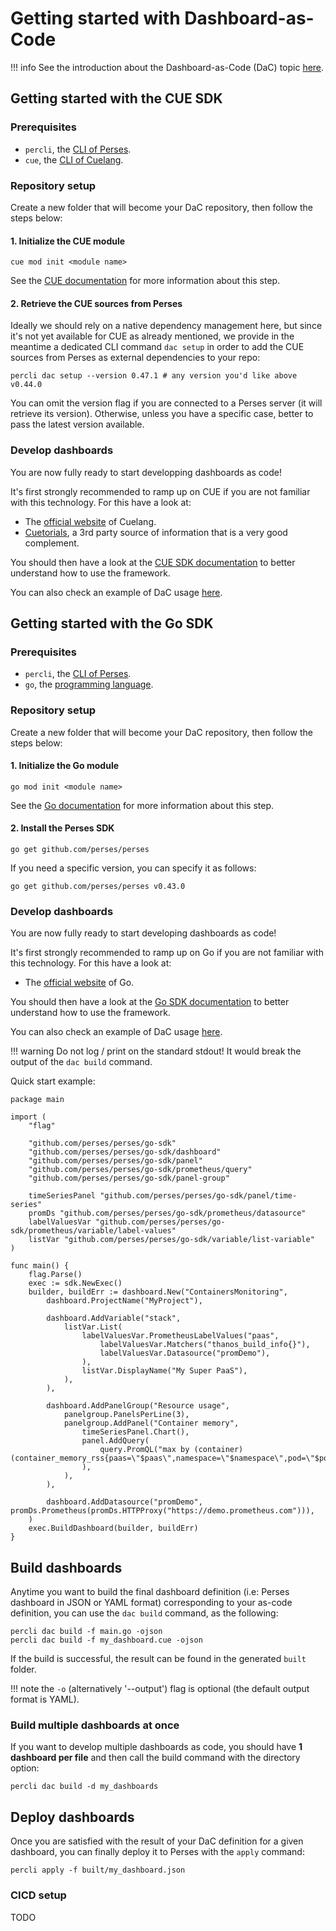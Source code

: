 # Getting started with Dashboard-as-Code

!!! info
	See the introduction about the Dashboard-as-Code (DaC) topic [here](./introduction.md).

## Getting started with the CUE SDK

### Prerequisites

- `percli`, the [CLI of Perses](../cli.md).
- `cue`, the [CLI of Cuelang](https://cuelang.org/).

### Repository setup

Create a new folder that will become your DaC repository, then follow the steps below:

#### 1. Initialize the CUE module

```
cue mod init <module name>
```

See the [CUE documentation](https://cuelang.org/docs/concept/modules-packages-instances/) for more information about this step.

#### 2. Retrieve the CUE sources from Perses

Ideally we should rely on a native dependency management here, but since it's not yet available for CUE as already mentioned, we provide in the meantime a dedicated CLI command `dac setup` in order to add the CUE sources from Perses as external dependencies to your repo:

```
percli dac setup --version 0.47.1 # any version you'd like above v0.44.0
```

You can omit the version flag if you are connected to a Perses server (it will retrieve its version). Otherwise, unless you have a specific case, better to pass the latest version available.

### Develop dashboards

You are now fully ready to start developping dashboards as code!

It's first strongly recommended to ramp up on CUE if you are not familiar with this technology. For this have a look at:

- The [official website](https://cuelang.org/) of Cuelang.
- [Cuetorials](https://cuetorials.com/), a 3rd party source of information that is a very good complement.

You should then have a look at the [CUE SDK documentation](../dac/cue/README.md) to better understand how to use the framework.

You can also check an example of DaC usage [here](https://github.com/perses/perses/blob/main/test/dac/input.cue).

## Getting started with the Go SDK

### Prerequisites

- `percli`, the [CLI of Perses](../cli.md).
- `go`, the [programming language](https://go.dev/).

### Repository setup

Create a new folder that will become your DaC repository, then follow the steps below:

#### 1. Initialize the Go module

```
go mod init <module name>
```

See the [Go documentation](https://go.dev/doc/tutorial/create-module) for more information about this step.

#### 2. Install the Perses SDK

```
go get github.com/perses/perses
```

If you need a specific version, you can specify it as follows:

```
go get github.com/perses/perses v0.43.0
```

### Develop dashboards

You are now fully ready to start developing dashboards as code!

It's first strongly recommended to ramp up on Go if you are not familiar with this technology. For this have a look at:

- The [official website](https://go.dev/) of Go.

You should then have a look at the [Go SDK documentation](../dac/go/README.md) to better understand how to use the framework.

You can also check an example of DaC usage [here](https://github.com/perses/perses/blob/main/cli/cmd/dac/build/testdata/go/main.go).

!!! warning
	Do not log / print on the standard stdout! It would break the output of the `dac build` command.

Quick start example:

```golang
package main

import (
	"flag"

	"github.com/perses/perses/go-sdk"
	"github.com/perses/perses/go-sdk/dashboard"
	"github.com/perses/perses/go-sdk/panel"
	"github.com/perses/perses/go-sdk/prometheus/query"
	"github.com/perses/perses/go-sdk/panel-group"

	timeSeriesPanel "github.com/perses/perses/go-sdk/panel/time-series"
	promDs "github.com/perses/perses/go-sdk/prometheus/datasource"
	labelValuesVar "github.com/perses/perses/go-sdk/prometheus/variable/label-values"
	listVar "github.com/perses/perses/go-sdk/variable/list-variable"
)

func main() {
	flag.Parse()
	exec := sdk.NewExec()
	builder, buildErr := dashboard.New("ContainersMonitoring",
		dashboard.ProjectName("MyProject"),

		dashboard.AddVariable("stack",
			listVar.List(
				labelValuesVar.PrometheusLabelValues("paas",
					labelValuesVar.Matchers("thanos_build_info{}"),
					labelValuesVar.Datasource("promDemo"),
				),
				listVar.DisplayName("My Super PaaS"),
			),
		),

		dashboard.AddPanelGroup("Resource usage",
			panelgroup.PanelsPerLine(3),
			panelgroup.AddPanel("Container memory",
				timeSeriesPanel.Chart(),
				panel.AddQuery(
					query.PromQL("max by (container) (container_memory_rss{paas=\"$paas\",namespace=\"$namespace\",pod=\"$pod\",container=\"$container\"})"),
				),
			),
		),

		dashboard.AddDatasource("promDemo", promDs.Prometheus(promDs.HTTPProxy("https://demo.prometheus.com"))),
	)
	exec.BuildDashboard(builder, buildErr)
}
```

## Build dashboards

Anytime you want to build the final dashboard definition (i.e: Perses dashboard in JSON or YAML format) corresponding to your as-code definition, you can use the `dac build` command, as the following:

```
percli dac build -f main.go -ojson
percli dac build -f my_dashboard.cue -ojson
```

If the build is successful, the result can be found in the generated `built` folder.

!!! note
	the `-o` (alternatively '--output') flag is optional (the default output format is YAML).

### Build multiple dashboards at once

If you want to develop multiple dashboards as code, you should have **1 dashboard per file** and then call the build command with the directory option:

```
percli dac build -d my_dashboards
```

## Deploy dashboards

Once you are satisfied with the result of your DaC definition for a given dashboard, you can finally deploy it to Perses with the `apply` command:

```
percli apply -f built/my_dashboard.json
```

### CICD setup

TODO
